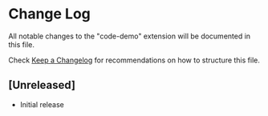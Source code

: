 # Change Log

All notable changes to the "code-demo" extension will be documented in this file.

Check [Keep a Changelog](http://keepachangelog.com/) for recommendations on how to structure this file.

## [Unreleased]

- Initial release